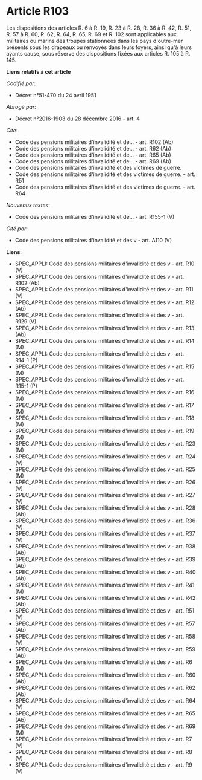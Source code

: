 # Article R103

Les dispositions des articles R. 6 à R. 19, R. 23 à R. 28, R. 36 à R. 42, R. 51, R. 57 à R. 60, R. 62, R. 64, R. 65, R. 69 et
R. 102 sont applicables aux militaires ou marins des troupes stationnées dans les pays d'outre-mer présents sous les drapeaux
ou renvoyés dans leurs foyers, ainsi qu'à leurs ayants cause, sous réserve des dispositions fixées aux articles R. 105 à R.
145.

**Liens relatifs à cet article**

_Codifié par_:

  - Décret n°51-470 du 24 avril 1951

_Abrogé par_:

  - Décret n°2016-1903 du 28 décembre 2016 - art. 4

_Cite_:

  - Code des pensions militaires d'invalidité et de... - art. R102 (Ab)
  - Code des pensions militaires d'invalidité et de... - art. R62 (Ab)
  - Code des pensions militaires d'invalidité et de... - art. R65 (Ab)
  - Code des pensions militaires d'invalidité et de... - art. R69 (Ab)
  - Code des pensions militaires d'invalidité et des victimes de guerre.
  - Code des pensions militaires d'invalidité et des victimes de guerre. - art. R51
  - Code des pensions militaires d'invalidité et des victimes de guerre. - art. R64

_Nouveaux textes_:

  - Code des pensions militaires d'invalidité et de... - art. R155-1 (V)

_Cité par_:

  - Code des pensions militaires d'invalidité et des v - art. A110 (V)

**Liens**:

  - SPEC_APPLI: Code des pensions militaires d'invalidité et des v - art. R10 (V)
  - SPEC_APPLI: Code des pensions militaires d'invalidité et des v - art. R102 (Ab)
  - SPEC_APPLI: Code des pensions militaires d'invalidité et des v - art. R11 (V)
  - SPEC_APPLI: Code des pensions militaires d'invalidité et des v - art. R12 (Ab)
  - SPEC_APPLI: Code des pensions militaires d'invalidité et des v - art. R129 (V)
  - SPEC_APPLI: Code des pensions militaires d'invalidité et des v - art. R13 (Ab)
  - SPEC_APPLI: Code des pensions militaires d'invalidité et des v - art. R14 (M)
  - SPEC_APPLI: Code des pensions militaires d'invalidité et des v - art. R14-1 (P)
  - SPEC_APPLI: Code des pensions militaires d'invalidité et des v - art. R15 (M)
  - SPEC_APPLI: Code des pensions militaires d'invalidité et des v - art. R15-1 (P)
  - SPEC_APPLI: Code des pensions militaires d'invalidité et des v - art. R16 (M)
  - SPEC_APPLI: Code des pensions militaires d'invalidité et des v - art. R17 (M)
  - SPEC_APPLI: Code des pensions militaires d'invalidité et des v - art. R18 (M)
  - SPEC_APPLI: Code des pensions militaires d'invalidité et des v - art. R19 (M)
  - SPEC_APPLI: Code des pensions militaires d'invalidité et des v - art. R23 (M)
  - SPEC_APPLI: Code des pensions militaires d'invalidité et des v - art. R24 (V)
  - SPEC_APPLI: Code des pensions militaires d'invalidité et des v - art. R25 (M)
  - SPEC_APPLI: Code des pensions militaires d'invalidité et des v - art. R26 (V)
  - SPEC_APPLI: Code des pensions militaires d'invalidité et des v - art. R27 (V)
  - SPEC_APPLI: Code des pensions militaires d'invalidité et des v - art. R28 (Ab)
  - SPEC_APPLI: Code des pensions militaires d'invalidité et des v - art. R36 (V)
  - SPEC_APPLI: Code des pensions militaires d'invalidité et des v - art. R37 (V)
  - SPEC_APPLI: Code des pensions militaires d'invalidité et des v - art. R38 (Ab)
  - SPEC_APPLI: Code des pensions militaires d'invalidité et des v - art. R39 (Ab)
  - SPEC_APPLI: Code des pensions militaires d'invalidité et des v - art. R40 (Ab)
  - SPEC_APPLI: Code des pensions militaires d'invalidité et des v - art. R41 (M)
  - SPEC_APPLI: Code des pensions militaires d'invalidité et des v - art. R42 (Ab)
  - SPEC_APPLI: Code des pensions militaires d'invalidité et des v - art. R51 (V)
  - SPEC_APPLI: Code des pensions militaires d'invalidité et des v - art. R57 (Ab)
  - SPEC_APPLI: Code des pensions militaires d'invalidité et des v - art. R58 (V)
  - SPEC_APPLI: Code des pensions militaires d'invalidité et des v - art. R59 (Ab)
  - SPEC_APPLI: Code des pensions militaires d'invalidité et des v - art. R6 (M)
  - SPEC_APPLI: Code des pensions militaires d'invalidité et des v - art. R60 (Ab)
  - SPEC_APPLI: Code des pensions militaires d'invalidité et des v - art. R62 (Ab)
  - SPEC_APPLI: Code des pensions militaires d'invalidité et des v - art. R64 (V)
  - SPEC_APPLI: Code des pensions militaires d'invalidité et des v - art. R65 (Ab)
  - SPEC_APPLI: Code des pensions militaires d'invalidité et des v - art. R69 (M)
  - SPEC_APPLI: Code des pensions militaires d'invalidité et des v - art. R7 (V)
  - SPEC_APPLI: Code des pensions militaires d'invalidité et des v - art. R8 (V)
  - SPEC_APPLI: Code des pensions militaires d'invalidité et des v - art. R9 (V)
